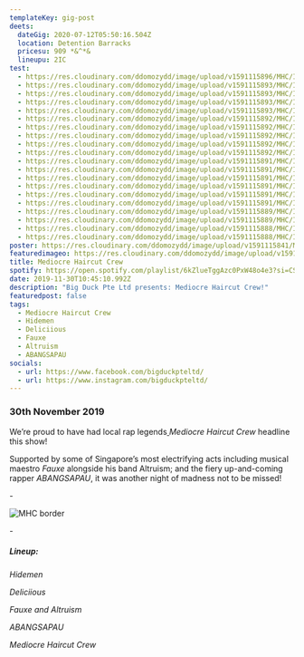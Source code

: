 ```yaml
---
templateKey: gig-post
deets:
  dateGig: 2020-07-12T05:50:16.504Z
  location: Detention Barracks
  pricesu: 909 *&^*&
  lineupu: 2IC
test:
  - https://res.cloudinary.com/ddomozydd/image/upload/v1591115896/MHC/IMG_1436-min_k6kyzq.jpg
  - https://res.cloudinary.com/ddomozydd/image/upload/v1591115893/MHC/IMG_1589-min_opzkrp.jpg
  - https://res.cloudinary.com/ddomozydd/image/upload/v1591115893/MHC/IMG_1474-min_uctlg0.jpg
  - https://res.cloudinary.com/ddomozydd/image/upload/v1591115893/MHC/IMG_1471-min_ezyptc.jpg
  - https://res.cloudinary.com/ddomozydd/image/upload/v1591115893/MHC/IMG_1568-min_p0vs18.jpg
  - https://res.cloudinary.com/ddomozydd/image/upload/v1591115892/MHC/IMG_1407-min_iqqt6q.jpg
  - https://res.cloudinary.com/ddomozydd/image/upload/v1591115892/MHC/IMG_1405-min_virkz0.jpg
  - https://res.cloudinary.com/ddomozydd/image/upload/v1591115892/MHC/IMG_1324-min_z0stkh.jpg
  - https://res.cloudinary.com/ddomozydd/image/upload/v1591115892/MHC/IMG_1281-min_wlypqn.jpg
  - https://res.cloudinary.com/ddomozydd/image/upload/v1591115892/MHC/IMG_1377-min_ugl54w.jpg
  - https://res.cloudinary.com/ddomozydd/image/upload/v1591115891/MHC/IMG_1239-min_pmhw6h.jpg
  - https://res.cloudinary.com/ddomozydd/image/upload/v1591115891/MHC/IMG_1197-min_yunnua.jpg
  - https://res.cloudinary.com/ddomozydd/image/upload/v1591115891/MHC/IMG_1354-min_b1e6wu.jpg
  - https://res.cloudinary.com/ddomozydd/image/upload/v1591115891/MHC/IMG_1143-min_fo8g09.jpg
  - https://res.cloudinary.com/ddomozydd/image/upload/v1591115891/MHC/IMG_1302-min_siwihm.jpg
  - https://res.cloudinary.com/ddomozydd/image/upload/v1591115891/MHC/IMG_1205-min_qw1azh.jpg
  - https://res.cloudinary.com/ddomozydd/image/upload/v1591115889/MHC/IMG_1276-min_iwkl43.jpg
  - https://res.cloudinary.com/ddomozydd/image/upload/v1591115889/MHC/IMG_1056-min_wm7rau.jpg
  - https://res.cloudinary.com/ddomozydd/image/upload/v1591115888/MHC/IMG_0984-min_phcbdp.jpg
  - https://res.cloudinary.com/ddomozydd/image/upload/v1591115888/MHC/IMG_1026-min_tyqtbk.jpg
poster: https://res.cloudinary.com/ddomozydd/image/upload/v1591115841/MHC/ALTRUISM_ho0dzr.jpg
featuredimageo: https://res.cloudinary.com/ddomozydd/image/upload/v1591115014/MHC/mhcborder_s2bqrb.jpg
title: Mediocre Haircut Crew
spotify: https://open.spotify.com/playlist/6kZlueTggAzc0PxW48o4e3?si=CSuzFedkQFCM0xGCWbtfow
date: 2019-11-30T10:45:10.992Z
description: "Big Duck Pte Ltd presents: Mediocre Haircut Crew!"
featuredpost: false
tags:
  - Mediocre Haircut Crew
  - Hidemen
  - Deliciious
  - Fauxe
  - Altruism
  - ABANGSAPAU
socials:
  - url: https://www.facebook.com/bigduckpteltd/
  - url: https://www.instagram.com/bigduckpteltd/
---
```

### 30th November 2019

We’re proud to have had local rap legends[ ](https://www.instagram.com/mhc.sg/)*Mediocre Haircut Crew* headline this show!

Supported by some of Singapore’s most electrifying acts including musical maestro[](https://www.instagram.com/fauxe_91/) *Fauxe* alongside his band Altruism; and the fiery up-and-coming rapper[](https://www.instagram.com/abangsapau/) *ABANGSAPAU*, it was another night of madness not to be missed!

\-

![](https://res.cloudinary.com/ddomozydd/image/upload/v1591115014/MHC/mhcborder_s2bqrb.jpg "MHC border")

\-

##### Lineup:

*Hidemen*

*Deliciious*

*Fauxe and Altruism*

*ABANGSAPAU*

*Mediocre Haircut Crew*
